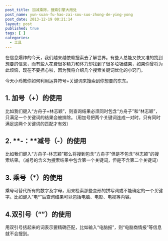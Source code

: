 ```yaml
---
post_title: 加减乘除，搜索引擎大用处
post_name: yun-suan-fu-hao-zai-sou-suo-zhong-de-ying-yong
post_date: 2013-12-19 00:21:14
layout: post
published: true
tags: [ ]
categories:
  - 工具
---
```

在信息爆炸的今天，我们越来越依赖搜索去了解世界。有些人总能又快又准的找到想要的信息，而有些人花费很多精力和体力却找到了很多垃圾结果，如果你曾将为此烦恼，现在不要担心啦，因为我将介绍几个搜索关键词优化的小窍门。

今天小玲教你如何利用运算符号+关键词来搜索到你想要的东东。

## 1. 加号（+）的使用

比如我们键入“方舟子+林志颖”，则查询结果必须同时包含“方舟子”和“林志颖”，只满足一个关键词的结果会被排除。（用加号把两个关键词连成一对时，只有同时满足这两个关键词的匹配才有效）

## 2. **-：**减号（-）的使用

比如我们键入“方舟子-林志颖”那么将搜到包含“方舟子”但是不包含“林志颖”的搜索结果。（减号的含义为搜索结果中包含第一个关键词，但是不含第二个关键词）

## 3. 乘号（*）的使用

乘号可替代所有的数字及字母，用来检索那些变形的拼写词或不能确定的一个关键字。比如键入“电*”后查询结果可以包括电脑、电影、电视等内容。

## 4.双引号（“”）的使用

用双引号括起来的词表示要精确匹配，比如输入“电脑报”，则“电脑商情报”等信息就不会搜到。